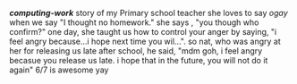 ***computing-work***
story of my Primary school teacher
she loves to say _ogay_ 
when we say "I thought no homework."
she says , "you though who confirm?"
one day, she taught us how to control your anger by saying, "i feel angry because...i hope next time you wil...". so nat, who was angry at her for releasing us late after school, he said, "mdm goh, i feel angry becasue you release us late. i hope that in the future, you will not do it again"
6/7 is awesome yay
